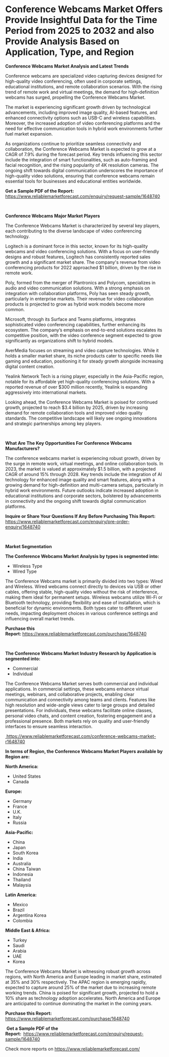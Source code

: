 <p><h1>Conference Webcams Market Offers Provide Insightful Data for the Time Period from 2025 to 2032 and also Provide Analysis Based on Application, Type, and Region</h1></p><p><strong>Conference Webcams Market Analysis and Latest Trends</strong></p>
<p><p>Conference webcams are specialized video capturing devices designed for high-quality video conferencing, often used in corporate settings, educational institutions, and remote collaboration scenarios. With the rising trend of remote work and virtual meetings, the demand for high-definition webcams has surged, propelling the Conference Webcams Market. </p><p>The market is experiencing significant growth driven by technological advancements, including improved image quality, AI-based features, and enhanced connectivity options such as USB-C and wireless capabilities. Moreover, the increased adoption of video conferencing platforms and the need for effective communication tools in hybrid work environments further fuel market expansion. </p><p>As organizations continue to prioritize seamless connectivity and collaboration, the Conference Webcams Market is expected to grow at a CAGR of 7.9% during the forecast period. Key trends influencing this sector include the integration of smart functionalities, such as auto-framing and facial recognition, and the rising popularity of 4K resolution cameras. The ongoing shift towards digital communication underscores the importance of high-quality video solutions, ensuring that conference webcams remain essential tools for businesses and educational entities worldwide.</p></p>
<p><strong>Get a Sample PDF of the Report:&nbsp;</strong> <a href="https://www.reliablemarketforecast.com/enquiry/request-sample/1648740?utm_campaign=1890&utm_medium=2&utm_source=Github&utm_content=ia&utm_term=07022025&utm_id=conference-webcams">https://www.reliablemarketforecast.com/enquiry/request-sample/1648740</a></p>
<p>&nbsp;</p>
<p><strong>Conference Webcams Major Market Players</strong></p>
<p><p>The Conference Webcams Market is characterized by several key players, each contributing to the diverse landscape of video conferencing technology. </p><p>Logitech is a dominant force in this sector, known for its high-quality webcams and video conferencing solutions. With a focus on user-friendly designs and robust features, Logitech has consistently reported sales growth and a significant market share. The company's revenue from video conferencing products for 2022 approached $1 billion, driven by the rise in remote work.</p><p>Poly, formed from the merger of Plantronics and Polycom, specializes in audio and video communication solutions. With a strong emphasis on integration with collaboration platforms, Poly has seen steady growth, particularly in enterprise markets. Their revenue for video collaboration products is projected to grow as hybrid work models become more common.</p><p>Microsoft, through its Surface and Teams platforms, integrates sophisticated video conferencing capabilities, further enhancing its ecosystem. The company’s emphasis on end-to-end solutions escalates its competitive position, with the video conference segment expected to grow significantly as organizations shift to hybrid models.</p><p>AverMedia focuses on streaming and video capture technologies. While it holds a smaller market share, its niche products cater to specific needs like gaming and education, positioning it for steady growth alongside increasing digital content creation.</p><p>Yealink Network Tech is a rising player, especially in the Asia-Pacific region, notable for its affordable yet high-quality conferencing solutions. With a reported revenue of over $300 million recently, Yealink is expanding aggressively into international markets.</p><p>Looking ahead, the Conference Webcams Market is poised for continued growth, projected to reach $3.4 billion by 2025, driven by increasing demand for remote collaboration tools and improved video quality standards. The competitive landscape will likely see ongoing innovations and strategic partnerships among key players.</p></p>
<p>&nbsp;</p>
<p><strong>What Are The Key Opportunities For Conference Webcams Manufacturers?</strong></p>
<p><p>The conference webcams market is experiencing robust growth, driven by the surge in remote work, virtual meetings, and online collaboration tools. In 2023, the market is valued at approximately $1.5 billion, with a projected CAGR of around 15% through 2028. Key trends include the integration of AI technology for enhanced image quality and smart features, along with a growing demand for high-definition and multi-camera setups, particularly in hybrid work environments. Future outlooks indicate increased adoption in educational institutions and corporate sectors, bolstered by advancements in connectivity and the ongoing shift towards digital communication platforms.</p></p>
<p><strong>Inquire or Share Your Questions If Any Before Purchasing This Report:</strong> <a href="https://www.reliablemarketforecast.com/enquiry/pre-order-enquiry/1648740?utm_campaign=1890&utm_medium=2&utm_source=Github&utm_content=ia&utm_term=07022025&utm_id=conference-webcams">https://www.reliablemarketforecast.com/enquiry/pre-order-enquiry/1648740</a></p>
<p>&nbsp;</p>
<p><strong>Market Segmentation</strong></p>
<p><strong>The Conference Webcams Market Analysis by types is segmented into:</strong></p>
<p><ul><li>Wireless Type</li><li>Wired Type</li></ul></p>
<p><p>The Conference Webcams market is primarily divided into two types: Wired and Wireless. Wired webcams connect directly to devices via USB or other cables, offering stable, high-quality video without the risk of interference, making them ideal for permanent setups. Wireless webcams utilize Wi-Fi or Bluetooth technology, providing flexibility and ease of installation, which is beneficial for dynamic environments. Both types cater to different user needs, impacting deployment choices in various conference settings and influencing overall market trends.</p></p>
<p><strong>Purchase this Report:&nbsp;</strong><a href="https://www.reliablemarketforecast.com/purchase/1648740?utm_campaign=1890&utm_medium=2&utm_source=Github&utm_content=ia&utm_term=07022025&utm_id=conference-webcams">https://www.reliablemarketforecast.com/purchase/1648740</a></p>
<p>&nbsp;</p>
<p><strong>The Conference Webcams Market Industry Research by Application is segmented into:</strong></p>
<p><ul><li>Commercial</li><li>Individual</li></ul></p>
<p><p>The Conference Webcams Market serves both commercial and individual applications. In commercial settings, these webcams enhance virtual meetings, webinars, and collaborative projects, enabling clear communication and connectivity among teams and clients. Features like high resolution and wide-angle views cater to large groups and detailed presentations. For individuals, these webcams facilitate online classes, personal video chats, and content creation, fostering engagement and a professional presence. Both markets rely on quality and user-friendly interfaces to ensure seamless interaction.</p></p>
<p><a href="https://www.reliablemarketforecast.com/conference-webcams-market-r1648740?utm_campaign=1890&utm_medium=2&utm_source=Github&utm_content=ia&utm_term=07022025&utm_id=conference-webcams">&nbsp;https://www.reliablemarketforecast.com/conference-webcams-market-r1648740</a></p>
<p><strong>In terms of Region, the Conference Webcams Market Players available by Region are:</strong></p>
<p>
    <p> <strong> North America: </strong>
        <ul>
            <li>United States</li>
            <li>Canada</li>
        </ul>
        </p> 
    <p> <strong> Europe: </strong>
        <ul>
            <li>Germany</li>
            <li>France</li>
            <li>U.K.</li>
            <li>Italy</li>
            <li>Russia</li>
        </ul>
        </p> 
    <p> <strong> Asia-Pacific: </strong>
        <ul>
            <li>China</li>
            <li>Japan</li>
            <li>South Korea</li>
            <li>India</li>
            <li>Australia</li>
            <li>China Taiwan</li>
            <li>Indonesia</li>
            <li>Thailand</li>
            <li>Malaysia</li>
        </ul>
        </p> 
    <p> <strong> Latin America: </strong>
        <ul>
            <li>Mexico</li>
            <li>Brazil</li>
            <li>Argentina Korea</li>
            <li>Colombia</li>
        </ul>
        </p> 
    <p> <strong> Middle East & Africa: </strong>
        <ul>
            <li>Turkey</li>
            <li>Saudi</li>
            <li>Arabia</li>
            <li>UAE</li>
            <li>Korea</li>
        </ul>
    </p>
    </p>
<p><p>The Conference Webcams Market is witnessing robust growth across regions, with North America and Europe leading in market share, estimated at 35% and 30% respectively. The APAC region is emerging rapidly, expected to capture around 25% of the market due to increasing remote working trends. China is poised for significant growth, projected to hold a 10% share as technology adoption accelerates. North America and Europe are anticipated to continue dominating the market in the coming years.</p></p>
<p><strong>Purchase this Report: </strong><a href="https://www.reliablemarketforecast.com/purchase/1648740?utm_campaign=1890&utm_medium=2&utm_source=Github&utm_content=ia&utm_term=07022025&utm_id=conference-webcams">https://www.reliablemarketforecast.com/purchase/1648740</a></p>
<p>&nbsp;<strong>Get a Sample PDF of the Report:&nbsp;&nbsp;</strong><a href="https://www.reliablemarketforecast.com/enquiry/request-sample/1648740?utm_campaign=1890&utm_medium=2&utm_source=Github&utm_content=ia&utm_term=07022025&utm_id=conference-webcams">https://www.reliablemarketforecast.com/enquiry/request-sample/1648740</a></p>
<p><strong></strong></p>
<p>Check more reports on <a href="https://www.reliablemarketforecast.com/?utm_campaign=1890&utm_medium=2&utm_source=Github&utm_content=ia&utm_term=07022025&utm_id=conference-webcams">https://www.reliablemarketforecast.com/</a></p>